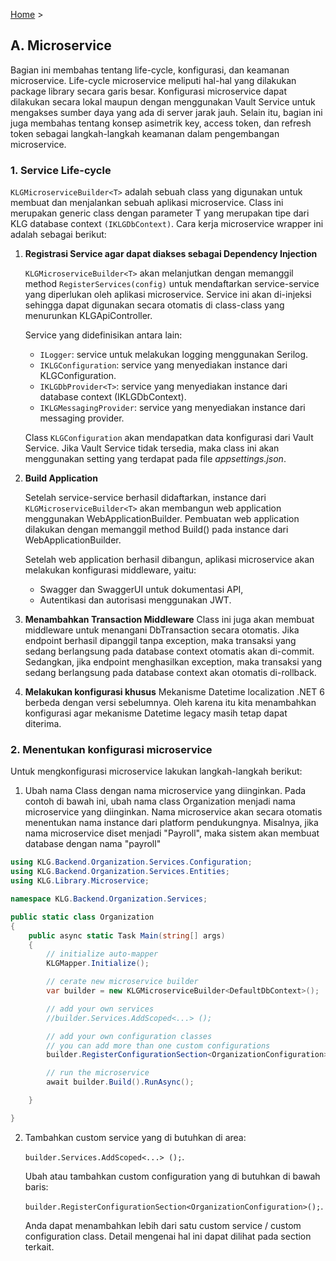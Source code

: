 ﻿[Home](../../readme.md) >

## A. Microservice

Bagian ini membahas tentang life-cycle, konfigurasi, dan keamanan microservice.
Life-cycle microservice meliputi hal-hal yang dilakukan package library secara garis besar.
Konfigurasi microservice dapat dilakukan secara lokal maupun dengan menggunakan Vault Service
untuk mengakses sumber daya yang ada di server jarak jauh.
Selain itu, bagian ini juga membahas tentang konsep asimetrik key, access token, dan
refresh token sebagai langkah-langkah keamanan dalam pengembangan microservice.


### <a name="service-lifecycle"></a>1. Service Life-cycle

`KLGMicroserviceBuilder<T>` adalah sebuah class yang digunakan untuk membuat dan menjalankan
sebuah aplikasi microservice. Class ini merupakan generic class dengan parameter T yang merupakan
tipe dari KLG database context `(IKLGDbContext)`. Cara kerja microservice wrapper ini adalah sebagai berikut:

1. **Registrasi Service agar dapat diakses sebagai Dependency Injection**

    `KLGMicroserviceBuilder<T>` akan melanjutkan dengan memanggil method `RegisterServices(config)`
    untuk mendaftarkan service-service yang diperlukan oleh aplikasi microservice. Service ini akan di-injeksi
    sehingga dapat digunakan secara otomatis di class-class yang menurunkan KLGApiController.    

    Service yang didefinisikan antara lain:

    - `ILogger`: service untuk melakukan logging menggunakan Serilog.
    - `IKLGConfiguration`: service yang menyediakan instance dari KLGConfiguration.
    - `IKLGDbProvider<T>`: service yang menyediakan instance dari database context (IKLGDbContext).
    - `IKLGMessagingProvider`: service yang menyediakan instance dari messaging provider.

    Class `KLGConfiguration` akan mendapatkan data konfigurasi dari Vault Service. Jika Vault Service tidak tersedia,
    maka class ini akan menggunakan setting yang terdapat pada file _appsettings.json_.

2. **Build Application**

    Setelah service-service berhasil didaftarkan, instance dari `KLGMicroserviceBuilder<T>` akan membangun
    web application menggunakan WebApplicationBuilder. Pembuatan web application dilakukan dengan memanggil method
    Build() pada instance dari WebApplicationBuilder.

    Setelah web application berhasil dibangun, aplikasi microservice akan melakukan konfigurasi middleware, yaitu:
    - Swagger dan SwaggerUI untuk dokumentasi API,
    - Autentikasi dan autorisasi menggunakan JWT.
 
3. **Menambahkan Transaction Middleware**
    Class ini juga akan membuat middleware untuk menangani DbTransaction secara otomatis.
    Jika endpoint berhasil dipanggil tanpa exception, maka transaksi yang sedang berlangsung
    pada database context otomatis akan di-commit. Sedangkan, jika endpoint menghasilkan exception,
    maka transaksi yang sedang berlangsung pada database context akan otomatis di-rollback.

4. **Melakukan konfigurasi khusus**
    Mekanisme Datetime localization .NET 6 berbeda dengan versi sebelumnya.
    Oleh karena itu kita menambahkan konfigurasi agar mekanisme Datetime legacy masih tetap dapat diterima.


### <a name="konfigurasi"></a>2. Menentukan konfigurasi microservice

Untuk mengkonfigurasi microservice lakukan langkah-langkah berikut:
1. Ubah nama Class dengan nama microservice yang diinginkan. Pada contoh di bawah ini,
ubah nama class Organization menjadi nama microservice yang diinginkan.
Nama microservice akan secara otomatis menentukan nama instance dari platform pendukungnya.
Misalnya, jika nama microservice diset menjadi "Payroll", maka sistem akan membuat database dengan nama "payroll"

```csharp
using KLG.Backend.Organization.Services.Configuration;
using KLG.Backend.Organization.Services.Entities;
using KLG.Library.Microservice;

namespace KLG.Backend.Organization.Services;

public static class Organization
{
    public async static Task Main(string[] args)
    {
        // initialize auto-mapper
        KLGMapper.Initialize();

        // cerate new microservice builder
        var builder = new KLGMicroserviceBuilder<DefaultDbContext>();

        // add your own services
        //builder.Services.AddScoped<...> ();

        // add your own configuration classes
        // you can add more than one custom configurations
        builder.RegisterConfigurationSection<OrganizationConfiguration>();

        // run the microservice
        await builder.Build().RunAsync();

    }

}

```

2. Tambahkan custom service yang di butuhkan di area:

    `builder.Services.AddScoped<...> ();`.

    Ubah atau tambahkan custom configuration yang di butuhkan di bawah baris:

    `builder.RegisterConfigurationSection<OrganizationConfiguration>();`.

    Anda dapat menambahkan lebih dari satu custom service / custom configuration class.
    Detail mengenai hal ini dapat dilihat pada section terkait.



